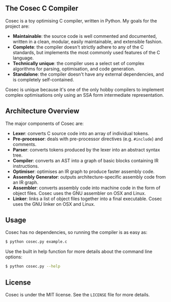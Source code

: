 
The Cosec C Compiler
--------------------

Cosec is a toy optimising C compiler, written in Python. My goals for the 
project are:

* **Maintainable**: the source code is well commented and documented, written 
  in a clean, modular, easily maintainable, and extensible fashion.
* **Complete**: the compiler doesn't strictly adhere to any of the C
  standards, but implements the most commonly used features of the C language.
* **Technically unique**: the compiler uses a select set of complex algorithms
  for parsing, optimisation, and code generation.
* **Standalone**: the compiler doesn't have any external dependencies, and is 
  completely self-contained.

Cosec is unique because it's one of the only hobby compilers to implement 
complex optimisations only using an SSA form intermediate representation.

## Architecture Overview

The major components of Cosec are:

* **Lexer**: converts C source code into an array of individual tokens.
* **Pre-processor**: deals with pre-processor directives (e.g. `#include`) and
  comments.
* **Parser**: converts tokens produced by the lexer into an abstract syntax
  tree.
* **Compiler**: converts an AST into a graph of basic blocks containing
  IR instructions.
* **Optimiser**: optimises an IR graph to produce faster assembly code.
* **Assembly Generator**: outputs architecture-specific assembly code from an 
  IR graph.
* **Assembler**: converts assembly code into machine code in the form of object
  files. Cosec uses the GNU assembler on OSX and Linux.
* **Linker**: links a list of object files together into a final executable. 
  Cosec uses the GNU linker on OSX and Linux.

## Usage

Cosec has no dependencies, so running the compiler is as easy as:

```bash
$ python cosec.py example.c
```

Use the built in help function for more details about the command line options:

```bash
$ python cosec.py --help
```

## License

Cosec is under the MIT license. See the `LICENSE` file for more details.
